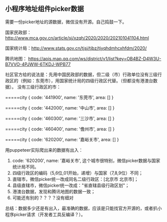 ## 小程序地址组件picker数据

需要一份picker地址的源数据，微信没有开源。自己捣鼓一下。

国家民政部：http://www.mca.gov.cn/article/sj/xzqh/2020/2020/202101041104.html

国家统计局：http://www.stats.gov.cn/tjsj/tjbz/tjyqhdmhcxhfdm/2020/

腾讯地图： https://apis.map.qq.com/ws/district/v1/list?key=OB4BZ-D4W3U-B7VVO-4PJWW-6TKDJ-WPB77

社区官方给的说法是：先用中国民政部的数据，但二级（市）行政单位没有三级行政区的（例如：东莞市），用国家统计局的四级行政区代替。（但都没有港澳台数据）。
没有三级行政区的市：

=====city { code: '441900', name: '东莞市', area: [] }

=====city { code: '442000', name: '中山市', area: [] }

=====city { code: '460300', name: '三沙市', area: [] }

=====city { code: '460400', name: '儋州市', area: [] }

=====city { code: '620200', name: '嘉峪关市', area: [] }

用puppeteer实际爬出来的数据有出入：
1. code: '620200', name: '嘉峪关市', 这个城市很特别，微信picker数据与国家统计局不同。
2. 四级行政区的编码（5,6位,01开始，递增）与国家（7,8,9位）不同；
3. 直辖市，微信picker统一改成同名二级行政区：[北京市 北京市]； 
4. 县级直辖市，微信picker统一改成："省直辖县级行政区划"； 
5. 港澳台数据，发现和腾讯地图的数据一致；
6. 可能还有别的？？？？没有细对

总结：数据多少还是有出入，最准确的数据，应该是只能找官方开源的，或者扒小程序picker请求（开发者工具反编译？）。

